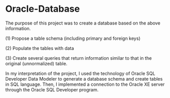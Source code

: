 # Oracle-Database

The purpose of this project was to create a database based on the above information.

(1) Propose a table schema (including primary and foreign keys)

(2) Populate the tables with data

(3) Create several queries that return information similar to that in the original (unnormalized) table.

In my interpretation of the project, I used the technology of Oracle SQL Developer Data Modeler to generate a database schema and create tables in SQL language. Then, I implemented a connection to the Oracle XE server through the Oracle SQL Developer program.
